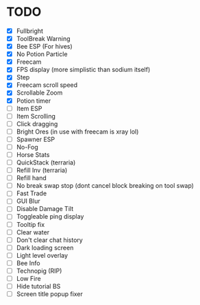 # TODO
- [x] Fullbright
- [x] ToolBreak Warning
- [x] Bee ESP (For hives)
- [x] No Potion Particle
- [x] Freecam
- [x] FPS display (more simplistic than sodium itself)
- [x] Step
- [x] Freecam scroll speed
- [x] Scrollable Zoom
- [x] Potion timer
- [ ] Item ESP
- [ ] Item Scrolling
- [ ] Click dragging
- [ ] Bright Ores (in use with freecam is xray lol)
- [ ] Spawner ESP
- [ ] No-Fog
- [ ] Horse Stats
- [ ] QuickStack (terraria)
- [ ] Refill Inv (terraria)
- [ ] Refill hand
- [ ] No break swap stop (dont cancel block breaking on tool swap)
- [ ] Fast Trade
- [ ] GUI Blur
- [ ] Disable Damage Tilt
- [ ] Toggleable ping display
- [ ] Tooltip fix
- [ ] Clear water
- [ ] Don't clear chat history
- [ ] Dark loading screen
- [ ] Light level overlay
- [ ] Bee Info
- [ ] Technopig (RIP)
- [ ] Low Fire
- [ ] Hide tutorial BS
- [ ] Screen title popup fixer
